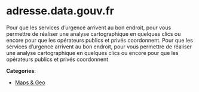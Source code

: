 # adresse.data.gouv.fr


Pour que les services d’urgence arrivent au bon endroit, pour vous permettre de réaliser une analyse cartographique en quelques clics ou encore pour que les opérateurs publics et privés coordonnent. Pour que les services d’urgence arrivent au bon endroit, pour vous permettre de réaliser une analyse cartographique en quelques clics ou encore pour que les opérateurs publics et privés coordonnent



**Categories**:

- [Maps & Geo](https://github.com/apis-list/apis-list#maps-and-geo)



